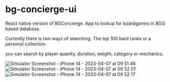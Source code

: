 # bg-concierge-ui
React native version of BGConcierge. App to lookup for boardgames in BGG based database.

Currently there is two ways of searching. The top 100 bard ranks or a personal collection.

you can search by player quanity, duration, weight, category or mechanics. 

![Simulator Screenshot - iPhone 14 - 2023-04-07 at 09 51 46](https://user-images.githubusercontent.com/8811514/230888663-da4f0754-6ced-40f0-b9c0-097b5483f1be.png)
![Simulator Screenshot - iPhone 14 - 2023-04-07 at 09 52 01](https://user-images.githubusercontent.com/8811514/230888672-ee463e81-9950-409d-99d0-97a1fdfdd7b7.png)
![Simulator Screenshot - iPhone 14 - 2023-04-07 at 09 52 17](https://user-images.githubusercontent.com/8811514/230888699-7f2e392c-ae86-423d-843e-80360f8b3695.png)
